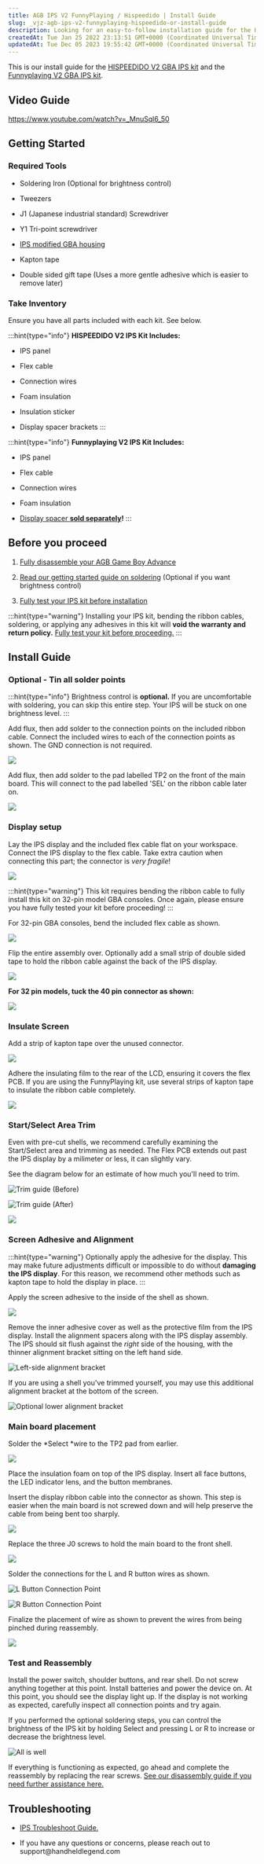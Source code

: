 ```yaml
---
title: AGB IPS V2 FunnyPlaying / Hispeedido | Install Guide
slug: _vjz-agb-ips-v2-funnyplaying-hispeedido-or-install-guide
description: Looking for an easy-to-follow installation guide for the HISPEEDIDO V2 GBA IPS kit and Funnyplaying V2 GBA IPS kit? This comprehensive document provides step-by-step instructions, a helpful video guide, and a list of necessary tools. From brightening cont
createdAt: Tue Jan 25 2022 23:13:51 GMT+0000 (Coordinated Universal Time)
updatedAt: Tue Dec 05 2023 19:55:42 GMT+0000 (Coordinated Universal Time)
---
```


This is our install guide for the [HISPEEDIDO V2 GBA IPS kit](https://handheldlegend.com/collections/game-boy-advance-gba/products/game-boy-advance-ips-backlight?variant=31479429005446) and the [Funnyplaying V2 GBA IPS kit](https://handheldlegend.com/collections/game-boy-advance-gba/products/game-boy-advance-gba-ips-funnyplaing-v2?variant=31583104630918).

## Video Guide

<https://www.youtube.com/watch?v=_MnuSql6_50>

## Getting Started

### Required Tools

*   Soldering Iron (Optional for brightness control)

*   Tweezers

*   J1 (Japanese industrial standard) Screwdriver

*   Y1 Tri-point screwdriver

*   [IPS modified GBA housing](https://handheldlegend.com/collections/game-boy-advance-gba/Shells)

*   Kapton tape

*   Double sided gift tape (Uses a more gentle adhesive which is easier to remove later)

### Take Inventory

Ensure you have all parts included with each kit. See below.

:::hint{type="info"}
**HISPEEDIDO V2 IPS Kit Includes:**

*   IPS panel

*   Flex cable

*   Connection wires

*   Foam insulation

*   Insulation sticker

*   Display spacer brackets
:::

:::hint{type="info"}
**Funnyplaying V2 IPS Kit Includes:**

*   IPS panel

*   Flex cable

*   Connection wires

*   Foam insulation

*   [Display spacer **sold separately**](https://handheldlegend.com/collections/game-boy-advance-gba/products/game-boy-advance-ips-v2-lcd-bracket?variant=31757890912390)**!**
:::

## Before you proceed

1.  [Fully disassemble your AGB Game Boy Advance](https://wiki.handheldlegend.com/agb-disassembly-guide)

2.  [Read our getting started guide on soldering](https://wiki.handheldlegend.com/soldering-iron-guide) (Optional if you want brightness control)

3.  [Fully test your IPS kit before installation](https://wiki.handheldlegend.com/ips-lcd-dry-test)

:::hint{type="warning"}
Installing your IPS kit, bending the ribbon cables, soldering, or applying any adhesives in this kit will **void the warranty and return policy.** [Fully test your kit before proceeding.](https://wiki.handheldlegend.com/ips-lcd-dry-test)
:::

## Install Guide

### Optional - Tin all solder points

:::hint{type="info"}
Brightness control is **optional.** If you are uncomfortable with soldering, you can skip this entire step. Your IPS will be stuck on one brightness level.&#x20;
:::

Add flux, then add solder to the connection points on the included ribbon cable. Connect the included wires to each of the connection points as shown. The GND connection is not required.

![](../../assets/Xidb30F7UhSjCuB4lkdCF_image.png)

Add flux, then add solder to the pad labelled TP2 on the front of the main board. This will connect to the pad labelled 'SEL' on the ribbon cable later on.

![](../../assets/Pt3Luen0AXh0FQfYXHnrl_image.png)

### Display setup

Lay the IPS display and the included flex cable flat on your workspace. Connect the IPS display to the flex cable. Take extra caution when connecting this part; the connector is *very fragile*!

![](../../assets/Wp-FNzAd9OK-AEocJVpG7_image.png)

:::hint{type="warning"}
This kit requires bending the ribbon cable to fully install this kit on 32-pin model GBA consoles. Once again, please ensure you have fully tested your kit before proceeding!
:::

For 32-pin GBA consoles, bend the included flex cable as shown.

![](../../assets/Z2nRqf7_xzbxpalWO3rcM_image.png)

Flip the entire assembly over. Optionally add a small strip of double sided tape to hold the ribbon cable against the back of the IPS display.

![](../../assets/S5OzZ7qwiTjIhM0yChWeC_image.png)

**For 32 pin models, tuck the 40 pin connector as shown:**

![](../../assets/phK-dNJn4HkJj7XfAlXBH_image.png)

### Insulate Screen

Add a strip of kapton tape over the unused connector.

![](../../assets/OaadvXsatWolt220SBm2__image.png)

Adhere the insulating film to the rear of the LCD, ensuring it covers the flex PCB. If you are using the FunnyPlaying kit, use several strips of kapton tape to insulate the ribbon cable completely.

![](../../assets/f2iSSyRWhLJ3f1OzKosb5_image.png)

### Start/Select Area Trim

Even with pre-cut shells, we recommend carefully examining the Start/Select area and trimming as needed. The Flex PCB extends out past the IPS display by a milimeter or less, it can slightly vary.

See the diagram below for an estimate of how much you'll need to trim.

![Trim guide (Before)](../../assets/LcXuf2j2X5JQAnh-TRMEP_10bpropertrim.png)

![Trim guide (After)](../../assets/eE2qdT53xa81KhAN1uWVh_dsc03694.JPG)

![](../../assets/HmUyXqN5YEmz37VGM-tid_10ctrimwarning.png)

### Screen Adhesive and Alignment

:::hint{type="warning"}
Optionally apply the adhesive for the display. This may make future adjustments difficult or impossible to do without **damaging the IPS display**. For this reason, we recommend other methods such as kapton tape to hold the display in place.
:::

Apply the screen adhesive to the inside of the shell as shown.

![](../../assets/NF5l74ifHbKx-Bu5ptH51_image.png)

Remove the inner adhesive cover as well as the protective film from the IPS display. Install the alignment spacers along with the IPS display assembly. The IPS should sit flush against the *right* side of the housing, with the thinner alignment bracket sitting on the left hand side.

![Left-side alignment bracket](../../assets/tPcuPAkxytRCGREKhVAZX_16alignmentbracket1.JPG)

If you are using a shell you've trimmed yourself, you may use this additional alignment bracket at the bottom of the screen.

![Optional lower alignment bracket](../../assets/2DDCLlpysQHEDOndYr_bq_17optional-bracket-example.JPG)

### Main board placement

Solder the *Select *wire to the TP2 pad from earlier.

![](../../assets/0RhIuZJipoQz21ApjvXG4_image.png)

Place the insulation foam on top of the IPS display. Insert all face buttons, the LED indicator lens, and the button membranes.

Insert the display ribbon cable into the connector as shown. This step is easier when the main board is not screwed down and will help preserve the cable from being bent too sharply.

![](../../assets/TJiTkS8rmzIRTS8TnEPI5_image.png)

Replace the three J0 screws to hold the main board to the front shell.

![](../../assets/ZnCBWqFy9deEMeJeVQLmw_image.png)



Solder the connections for the L and R button wires as shown.

![L Button Connection Point](../../assets/vGOv35kJdJnh99PQioK17_image.png)

![R Button Connection Point](../../assets/aFgRuNJ6L_TuxXwrY3ZJ__image.png)

Finalize the placement of wire as shown to prevent the wires from being pinched during reassembly.

![](../../assets/rb83QlWsRE7okHzvbvBeJ_image.png)

### Test and Reassembly

Install the power switch, shoulder buttons, and rear shell. Do not screw anything together at this point. Install batteries and power the device on. At this point, you should see the display light up. If the display is not working as expected, carefully inspect all connection points and try again.

If you performed the optional soldering steps, you can control the brightness of the IPS kit by holding Select and pressing L or R to increase or decrease the brightness level.

![All is well](../../assets/C0kRjbIiWMN2rPDcPTn7o_image.png)

If everything is functioning as expected, go ahead and complete the reassembly by replacing the rear screws. [See our disassembly guide if you need further assistance here.](https://wiki.handheldlegend.com/agb-disassembly-guide)

## Troubleshooting

*   [IPS Troubleshoot Guide.](https://wiki.handheldlegend.com/ips-troubleshooting-guide)

*   If you have any questions or concerns, please reach out to support\@handheldlegend.com

